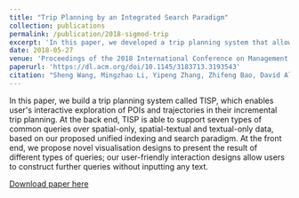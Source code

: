 ```yaml
---
title: "Trip Planning by an Integrated Search Paradigm"
collection: publications
permalink: /publication/2018-sigmod-trip
excerpt: 'In this paper, we developed a trip planning system that allows users to interactively explore points of interests and trajectories, and plan their trip incrementally.'
date: 2018-05-27
venue: 'Proceedings of the 2018 International Conference on Management of Data (SIGMOD)'
paperurl: 'https://dl.acm.org/doi/10.1145/3183713.3193543'
citation: "Sheng Wang, Mingzhao Li, Yipeng Zhang, Zhifeng Bao, David Alexander Tedjopurnomo, and Xiaolin Qin. 2018. Trip Planning by an Integrated Search Paradigm. In Proceedings of the 2018 International Conference on Management of Data (SIGMOD '18). Association for Computing Machinery, New York, NY, USA, 1673–1676. https://doi.org/10.1145/3183713.3193543"
---
```


In this paper, we build a trip planning system called TISP, which enables user's interactive exploration of POIs and trajectories in their incremental trip planning. At the back end, TISP is able to support seven types of common queries over spatial-only, spatial-textual and textual-only data, based on our proposed unified indexing and search paradigm. At the front end, we propose novel visualisation designs to present the result of different types of queries; our user-friendly interaction designs allow users to construct further queries without inputting any text.

[Download paper here](http://david-tedjopurnomo.github.io/files/docs/2018-sigmod-trip.pdf)